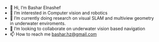 - 👋 Hi, I’m Bashar Elnashef
- 👀 I’m interested in Computer vision and robotics
- 🌱 I’m currently doing research on visual SLAM and multiview geometry in underwater enviroments. 
- 💞️ I’m looking to collaborate on underwater vision based navigation 
- 📫 How to reach me bashar.hz@gmail.com

<!---
BasharElnashef/BasharElnashef is a ✨ special ✨ repository because its `README.md` (this file) appears on your GitHub profile.
You can click the Preview link to take a look at your changes.
--->
